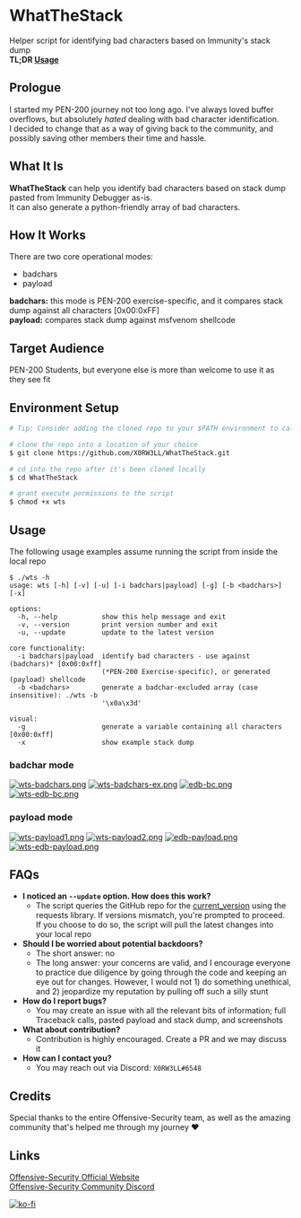 # WhatTheStack
Helper script for identifying bad characters based on Immunity's stack dump\
**TL;DR [Usage](#usage)**

## Prologue
I started my PEN-200 journey not too long ago. I've always loved buffer overflows, but absolutely *hated* dealing with bad character identification.\
I decided to change that as a way of giving back to the community, and possibly saving other members their time and hassle.

## What It Is
**WhatTheStack** can help you identify bad characters based on stack dump pasted from Immunity Debugger as-is.\
It can also generate a python-friendly array of bad characters.

## How It Works
There are two core operational modes:
- badchars
- payload

**badchars:** this mode is PEN-200 exercise-specific, and it compares stack dump against all characters [0x00:0xFF]\
**payload:** compares stack dump against msfvenom shellcode

## Target Audience
PEN-200 Students, but everyone else is more than welcome to use it as they see fit

## Environment Setup
```sh
# Tip: Consider adding the cloned repo to your $PATH environment to call the script from anywhere

# clone the repo into a location of your choice
$ git clone https://github.com/X0RW3LL/WhatTheStack.git

# cd into the repo after it's been cloned locally
$ cd WhatTheStack

# grant execute permissions to the script
$ chmod +x wts
```

## Usage
The following usage examples assume running the script from inside the local repo
```
$ ./wts -h
usage: wts [-h] [-v] [-u] [-i badchars|payload] [-g] [-b <badchars>] [-x]

options:
  -h, --help           show this help message and exit
  -v, --version        print version number and exit
  -u, --update         update to the latest version

core functionality:
  -i badchars|payload  identify bad characters - use against (badchars)* [0x00:0xff]
                       (*PEN-200 Exercise-specific), or generated (payload) shellcode
  -b <badchars>        generate a badchar-excluded array (case insensitive): ./wts -b
                       '\x0a\x3d'

visual:
  -g                   generate a variable containing all characters [0x00:0xff]
  -x                   show example stack dump
```
### badchar mode
[![wts-badchars.png](https://i.postimg.cc/VsBWNsRg/wts-badchars.png)](https://postimg.cc/jC27gbBn)
[![wts-badchars-ex.png](https://i.postimg.cc/SKrCQ63m/wts-badchars-ex.png)](https://postimg.cc/678yYvBP)
[![edb-bc.png](https://i.postimg.cc/05n7bx4G/edb-bc.png)](https://postimg.cc/NLyKnhBL)
[![wts-edb-bc.png](https://i.postimg.cc/02Hm0nPb/wts-edb-bc.png)](https://postimg.cc/1fwf9pgQ)

### payload mode
[![wts-payload1.png](https://i.postimg.cc/jSB8NMnh/wts-payload1.png)](https://postimg.cc/Sn77b7rX)
[![wts-payload2.png](https://i.postimg.cc/bYL3Ly2r/wts-payload2.png)](https://postimg.cc/QV9QdrmZ)
[![edb-payload.png](https://i.postimg.cc/VLNntpyx/edb-payload.png)](https://postimg.cc/K4d1S98f)
[![wts-edb-payload.png](https://i.postimg.cc/13nFCF3M/wts-edb-payload.png)](https://postimg.cc/VJw55dMb)

## FAQs
- **I noticed an `--update` option. How does this work?**
  - The script queries the GitHub repo for the [current_version](current_version) using the requests library. If versions mismatch, you're prompted to proceed. If you choose to do so, the script will pull the latest changes into your local repo
- **Should I be worried about potential backdoors?**
  - The short answer: no
  - The long answer: your concerns are valid, and I encourage everyone to practice due diligence by going through the code and keeping an eye out for changes. However, I would not 1) do something unethical, and 2) jeopardize my reputation by pulling off such a silly stunt
- **How do I report bugs?**
  - You may create an issue with all the relevant bits of information; full Traceback calls, pasted payload and stack dump, and screenshots
- **What about contribution?**
  - Contribution is highly encouraged. Create a PR and we may discuss it
- **How can I contact you?**
  - You may reach out via Discord: `X0RW3LL#6548`

## Credits
Special thanks to the entire Offensive-Security team, as well as the amazing community that's helped me through my journey :heart:

## Links
[Offensive-Security Official Website](https://www.offensive-security.com)\
[Offensive-Security Community Discord](https://offs.ec/discord)

[![ko-fi](https://ko-fi.com/img/githubbutton_sm.svg)](https://ko-fi.com/F1F3EFYS1)
